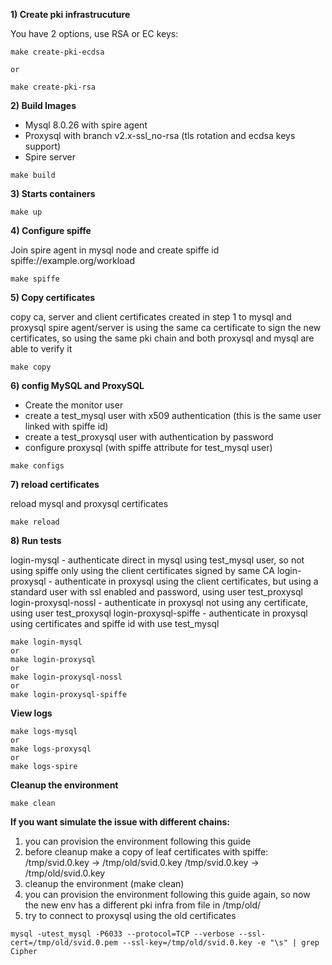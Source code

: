 **1) Create pki infrastrucuture**

You have 2 options, use RSA or EC keys:

```
make create-pki-ecdsa

or

make create-pki-rsa
```


**2) Build Images**

- Mysql 8.0.26 with spire agent
- Proxysql with branch v2.x-ssl_no-rsa (tls rotation and ecdsa keys support)
- Spire server

```
make build
```


**3) Starts containers**

```
make up
```


**4) Configure spiffe**

Join spire agent in mysql node and create spiffe id spiffe://example.org/workload

```
make spiffe
```

**5) Copy certificates**

copy ca, server and client certificates created in step 1 to mysql and proxysql 
spire agent/server is using the same ca certificate to sign the new certificates, so using the same pki chain and both proxysql and mysql are able to verify it


```
make copy
```


**6) config MySQL and ProxySQL**

- Create the monitor user 
- create a test_mysql user with x509 authentication (this is the same user linked with spiffe id)
- create a test_proxysql user with authentication by password
- configure proxysql (with spiffe attribute for test_mysql user)

```
make configs
```

**7) reload certificates**

reload mysql and proxysql certificates

```
make reload
```

**8) Run tests**

login-mysql - authenticate direct in mysql using test_mysql user, so not using spiffe only using the client certificates signed by same CA
login-proxysql - authenticate in proxysql using the client certificates, but using a standard user with ssl enabled and password, using user test_proxysql
login-proxysql-nossl - authenticate in proxysql not using any certificate, using user test_proxysql
login-proxysql-spiffe - authenticate in proxysql using certificates and spiffe id with use test_mysql

```
make login-mysql
or
make login-proxysql
or
make login-proxysql-nossl
or
make login-proxysql-spiffe
```


**View logs**

```
make logs-mysql
or
make logs-proxysql
or
make logs-spire
```


**Cleanup the environment**

```
make clean
```





**If you want simulate the issue with different chains:**
1) you can provision the environment following this guide
2) before cleanup make a copy of leaf certificates with spiffe:
/tmp/svid.0.key -> /tmp/old/svid.0.key
/tmp/svid.0.key -> /tmp/old/svid.0.key
3) cleanup the environment (make clean)
4) you can provision the environment following this guide again, so now the new env has a different pki infra from file in /tmp/old/
5) try to connect to proxysql using the old certificates

```
mysql -utest_mysql -P6033 --protocol=TCP --verbose --ssl-cert=/tmp/old/svid.0.pem --ssl-key=/tmp/old/svid.0.key -e "\s" | grep Cipher
```


